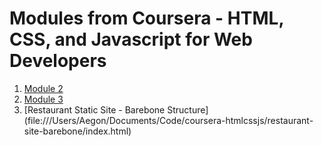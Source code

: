 # Modules from Coursera - HTML, CSS, and Javascript for Web Developers

1. [Module 2](https://aman-maharshi.github.io/coursera-htmlcssjs/module2/)
2. [Module 3](https://aman-maharshi.github.io/coursera-htmlcssjs/module3/)
3. [Restaurant Static Site - Barebone Structure] (file:///Users/Aegon/Documents/Code/coursera-htmlcssjs/restaurant-site-barebone/index.html)

